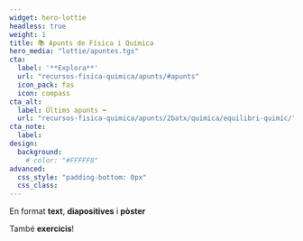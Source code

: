 ```yaml
---
widget: hero-lottie
headless: true
weight: 1
title: 📚 Apunts de Física i Química
hero_media: "lottie/apuntes.tgs"
cta:
  label: '**Explora**'
  url: "recursos-fisica-quimica/apunts/#apunts"
  icon_pack: fas
  icon: compass
cta_alt:
  label: Últims apunts ➡️
  url: "recursos-fisica-quimica/apunts/2batx/quimica/equilibri-quimic/"
cta_note:
  label:
design:
  background:
    # color: "#FFFFF8"
advanced:
  css_style: "padding-bottom: 0px"
  css_class: 
---
```


En format **text**, **diapositives** i **pòster**

També **exercicis**!